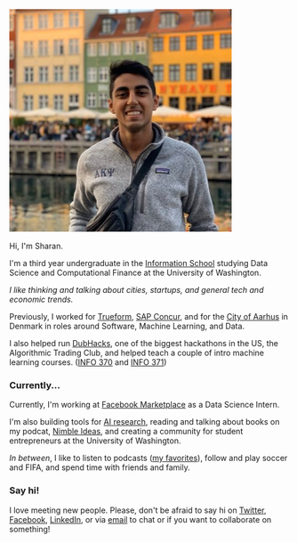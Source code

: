 ---
---

<img id="portrait" src="/assets/me.jpg" alt="Headshot: Sharan Jhangiani">

Hi, I'm Sharan. 

I'm a third year undergraduate in the [Information School](https://ischool.uw.edu/) studying Data Science and Computational Finance at the University of Washington. 

_I like thinking and talking about cities, startups, and general tech and economic trends._

Previously, I worked for [Trueform](https://trueform.io), [SAP Concur](https://concur.com), and for the [City of Aarhus](https://www.aakb.dk/bibliotek/itk) in Denmark in roles around Software, Machine Learning, and Data. 

I also helped run [DubHacks](https://dubhacks.co), one of the biggest hackathons in the US, the Algorithmic Trading Club, and helped teach a couple of intro machine learning courses. ([INFO 370](https://myplan.uw.edu/course/#/courses/INFO370) and [INFO 371](https://myplan.uw.edu/course/#/courses/INFO371))

### Currently...
    
Currently, I'm working at [Facebook Marketplace](https://www.facebook.com/marketplace/) as a Data Science Intern. 

I'm also building tools for [AI research](mlresearch.tools), reading and talking about books on my podcat, [Nimble Ideas](nimbleideas.show), and creating a community for student entrepreneurs at the University of Washington.

_In between_, I like to listen to podcasts ([my favorites](/my-favorite-podcasts)), follow and play soccer and FIFA, and spend time with friends and family. 

### Say hi!

I love meeting new people. Please, don't be afraid to say hi on [Twitter](https://twitter.com/sjhangiani12), [Facebook](https://www.facebook.com/sharan.jhangiani), [LinkedIn](https://www.linkedin.com/in/sharanjhangiani/), or via [email](mailto:sharan@uw.edu) to chat or if you want to collaborate on something!
